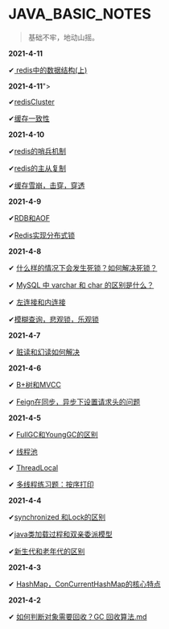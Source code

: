 # JAVA_BASIC_NOTES
> 基础不牢，地动山摇。 

**2021-4-11**

✔<a href ="https://github.com/FuYouJ/JAVA_BASIC_NOTES/blob/main/2021-4-12/redis%E4%B8%AD%E7%9A%84%E6%95%B0%E6%8D%AE%E7%BB%93%E6%9E%84.md"> redis中的数据结构(上)</a>

**2021-4-11**">

✔<a href ="https://github.com/FuYouJ/JAVA_BASIC_NOTES/blob/main/2021-4-11/redisCluter.md">redisCluster</a>

✔<a href ="https://github.com/FuYouJ/JAVA_BASIC_NOTES/blob/main/2021-4-11/%E7%BC%93%E5%AD%98%E4%B8%80%E8%87%B4%E6%80%A7.md">缓存一致性</a>

**2021-4-10**

✔<a href = "https://github.com/FuYouJ/JAVA_BASIC_NOTES/blob/main/2021-4-10/redis%E5%93%A8%E5%85%B5%E6%9C%BA%E5%88%B6.md">redis的哨兵机制</a>

✔<a href="https://github.com/FuYouJ/JAVA_BASIC_NOTES/blob/main/2021-4-10/redis%E7%9A%84%E4%B8%BB%E4%BB%8E%E5%A4%8D%E5%88%B6.md">redis的主从复制</a>

✔<a href = "https://github.com/FuYouJ/JAVA_BASIC_NOTES/blob/main/2021-4-10/%E7%BC%93%E5%AD%98%E9%9B%AA%E5%B4%A9%E5%92%8C%E7%BC%93%E5%AD%98%E5%87%BB%E7%A9%BF.md">缓存雪崩，击穿，穿透</a>

**2021-4-9**

✔<a href = "https://github.com/FuYouJ/JAVA_BASIC_NOTES/blob/main/2021-4-9/RDB%E5%92%8CAOF.md">RDB和AOF</a>

✔<a href = "https://github.com/FuYouJ/JAVA_BASIC_NOTES/blob/main/2021-4-9/%E5%88%86%E5%B8%83%E5%BC%8F%E9%94%81.md">Redis实现分布式锁</a>

**2021-4-8**

✔ <a href = "https://github.com/FuYouJ/JAVA_BASIC_NOTES/blob/main/2021-4-8/2021-4-8.md">什么样的情况下会发生死锁？如何解决死锁？</a>

✔ <a href = "https://github.com/FuYouJ/JAVA_BASIC_NOTES/blob/main/2021-4-8/2021-4-8.md">MySQL 中 varchar 和 char 的区别是什么？</a>

✔ <a href = "https://github.com/FuYouJ/JAVA_BASIC_NOTES/blob/main/2021-4-8/2021-4-8.md">左连接和内连接</a>

✔<a href = "https://github.com/FuYouJ/JAVA_BASIC_NOTES/blob/main/2021-4-8/2021-4-8.md">模糊查询，悲观锁，乐观锁</a>

**2021-4-7**

✔ <a href = "https://github.com/FuYouJ/JAVA_BASIC_NOTES/blob/main/2021-4-7/2021-4-7.md">脏读和幻读如何解决</a>

**2021-4-6**

✔ <a href = "https://github.com/FuYouJ/JAVA_BASIC_NOTES/blob/main/2021-4-6/B%2B%E6%A0%91%E5%92%8CMVCC.md">B+树和MVCC</a>

✔ <a href ="https://github.com/FuYouJ/JAVA_BASIC_NOTES/blob/main/2021-4-6/feign%E8%AE%BE%E7%BD%AE%E8%AF%B7%E6%B1%82%E5%A4%B4%E5%90%8C%E6%AD%A5%2C%E5%BC%82%E6%AD%A5%E5%9C%BA%E6%99%AF.md">Feign在同步，异步下设置请求头的问题</a>

**2021-4-5**

✔ <a href = "https://github.com/FuYouJ/JAVA_BASIC_NOTES/tree/main/2021-4-5">FullGC和YoungGC的区别</a>

✔ <a href = "https://github.com/FuYouJ/JAVA_BASIC_NOTES/tree/main/2021-4-5">线程池</a>

✔ <a href = "https://github.com/FuYouJ/JAVA_BASIC_NOTES/tree/main/2021-4-5">ThreadLocal</a>

✔ <a href = "https://github.com/FuYouJ/JAVA_BASIC_NOTES/tree/main/2021-4-5">多线程练习题：按序打印</a>

**2021-4-4**

✔<a href = "https://github.com/FuYouJ/JAVA_BASIC_NOTES/tree/main/2021-4-4">synchronized 和Lock的区别</a>

✔<a href = "https://github.com/FuYouJ/JAVA_BASIC_NOTES/tree/main/2021-4-4">java类加载过程和双亲委派模型</a>

✔<a href = "https://github.com/FuYouJ/JAVA_BASIC_NOTES/tree/main/2021-4-4">新生代和老年代的区别</a>

**2021-4-3**

✔ <a href = "https://github.com/FuYouJ/JAVA_BASIC_NOTES/blob/main/2021-4-3/hashmap.md">HashMap，ConCurrentHashMap的核心特点</a>

**2021-4-2**

✔ <a href = "https://github.com/FuYouJ/JAVA_BASIC_NOTES/blob/main/2021-4-2/%E5%A6%82%E4%BD%95%E5%88%A4%E6%96%AD%E5%AF%B9%E8%B1%A1%E9%9C%80%E8%A6%81%E5%9B%9E%E6%94%B6%EF%BC%9FGC%20%E5%9B%9E%E6%94%B6%E7%AE%97%E6%B3%95.md">如何判断对象需要回收？GC 回收算法.md</a>

